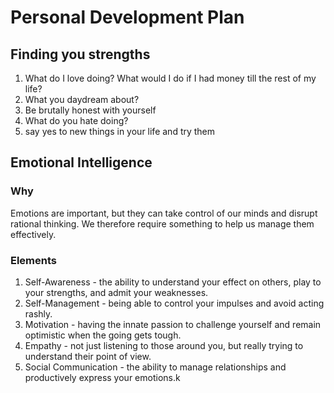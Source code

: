 # Personal Development Plan

## Finding you strengths
1. What do I love doing? What would I do if I had money till the rest of my life?
1. What you daydream about?
1. Be brutally honest with yourself
1. What do you hate doing?
1. say yes to new things in your life and try them

## Emotional Intelligence

### Why
Emotions are important, but they can take control of our minds and disrupt rational thinking. We therefore require something to help us manage them effectively.

### Elements
1. Self-Awareness - the ability to understand your effect on others, play to your strengths, and admit your weaknesses.
1. Self-Management - being able to control your impulses and avoid acting rashly.
1. Motivation - having the innate passion to challenge yourself and remain optimistic when the going gets tough.
1. Empathy - not just listening to those around you, but really trying to understand their point of view.
1. Social Communication - the ability to manage relationships and productively express your emotions.k

